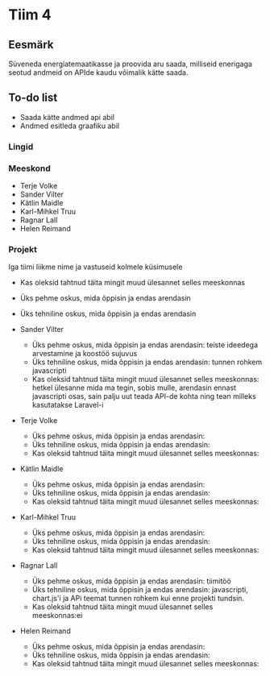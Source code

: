 # Tiim 4


## Eesmärk

Süveneda energiatemaatikasse ja proovida aru saada, milliseid enerigaga seotud andmeid on APIde kaudu võimalik kätte saada. 

## To-do list

- Saada kätte andmed api abil
- Andmed esitleda graafiku abil

### Lingid


### Meeskond

- Terje Volke
- Sander Vilter
- Kätlin Maidle
- Karl-Mihkel Truu
- Ragnar Lall
- Helen Reimand

### Projekt

Iga tiimi liikme nime ja vastuseid kolmele küsimusele
- Kas oleksid tahtnud täita mingit muud ülesannet selles meeskonnas
- Üks pehme oskus, mida õppisin ja endas arendasin
- Üks tehniline oskus, mida õppisin ja endas arendasin

- Sander Vilter
     - Üks pehme oskus, mida õppisin ja endas arendasin: teiste ideedega arvestamine ja koostöö sujuvus
     - Üks tehniline oskus, mida õppisin ja endas arendasin: tunnen rohkem javascripti
     - Kas oleksid tahtnud täita mingit muud ülesannet selles meeskonnas: hetkel ülesanne mida ma tegin, sobis mulle, arendasin ennast javascripti osas, sain palju uut teada            API-de kohta ning tean milleks kasutatakse Laravel-i
 
- Terje Volke
     - Üks pehme oskus, mida õppisin ja endas arendasin: 
     - Üks tehniline oskus, mida õppisin ja endas arendasin: 
     - Kas oleksid tahtnud täita mingit muud ülesannet selles meeskonnas:
     
- Kätlin Maidle
     - Üks pehme oskus, mida õppisin ja endas arendasin: 
     - Üks tehniline oskus, mida õppisin ja endas arendasin: 
     - Kas oleksid tahtnud täita mingit muud ülesannet selles meeskonnas:
     
- Karl-Mihkel Truu
     - Üks pehme oskus, mida õppisin ja endas arendasin:
     - Üks tehniline oskus, mida õppisin ja endas arendasin: 
     - Kas oleksid tahtnud täita mingit muud ülesannet selles meeskonnas:
     
- Ragnar Lall
     - Üks pehme oskus, mida õppisin ja endas arendasin: tiimitöö
     - Üks tehniline oskus, mida õppisin ja endas arendasin: javascripti, chart.js'i ja APi teemat tunnen rohkem kui enne projekti tundsin.
     - Kas oleksid tahtnud täita mingit muud ülesannet selles meeskonnas:ei
     
- Helen Reimand
     - Üks pehme oskus, mida õppisin ja endas arendasin: 
     - Üks tehniline oskus, mida õppisin ja endas arendasin: 
     - Kas oleksid tahtnud täita mingit muud ülesannet selles meeskonnas:
